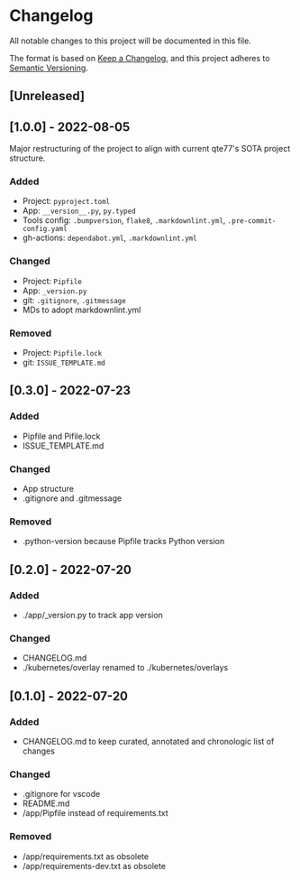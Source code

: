 Changelog
===

All notable changes to this project will be documented in this file.

The format is based on [Keep a Changelog](https://keepachangelog.com/en/1.0.0/),
and this project adheres to [Semantic Versioning](https://semver.org/spec/v2.0.0.html).

[Unreleased]
---

[1.0.0] - 2022-08-05
---

Major restructuring of the project to align with current qte77's SOTA project structure.

### Added

- Project: `pyproject.toml`
- App: `__version__.py`, `py.typed`
- Tools config: `.bumpversion`, `flake8`, `.markdownlint.yml`, `.pre-commit-config.yaml`
- gh-actions: `dependabot.yml`, `.markdownlint.yml`

### Changed

- Project: `Pipfile`
- App: `_version.py`
- git: `.gitignore`, `.gitmessage`
- MDs to adopt markdownlint.yml

### Removed

- Project: `Pipfile.lock`
- git: `ISSUE_TEMPLATE.md`

[0.3.0] - 2022-07-23
---

### Added

- Pipfile and Pifile.lock
- ISSUE_TEMPLATE.md

### Changed

- App structure
- .gitignore and .gitmessage

### Removed

- .python-version because Pipfile tracks Python version

[0.2.0] - 2022-07-20
---

### Added

- ./app/_version.py to track app version

### Changed

- CHANGELOG.md
- ./kubernetes/overlay renamed to ./kubernetes/overlays

[0.1.0] - 2022-07-20
---

### Added

- CHANGELOG.md to keep curated, annotated and chronologic list of changes

### Changed

- .gitignore for vscode
- README.md
- /app/Pipfile instead of requirements.txt

### Removed

- /app/requirements.txt as obsolete
- /app/requirements-dev.txt as obsolete
